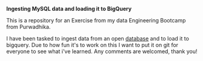 **Ingesting MySQL data and loading it to BigQuery**

This is a repository for an Exercise from my data Engineering Bootcamp from Purwadhika.

I have been tasked to ingest data from an open <a href='relational-db.org'>database</a> and to load it to bigquery. Due to how fun it's to work on this I want to put it on git for everyone to see what i've learned. Any comments are welcomed, thank you!